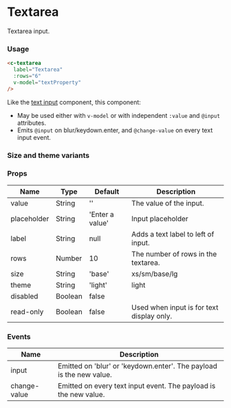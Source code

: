 # Textarea

Textarea input.

### Usage

<component-container>
  <c-textarea label="Textarea" :rows="6" />
</component-container>

``` html
<c-textarea
  label="Textarea"
  :rows="6"
  v-model="textProperty"
/>
```

Like the [text input](/components/text-input.md) component, this component:
* May be used either with `v-model` or with independent `:value` and `@input` attributes.
* Emits `@input` on blur/keydown.enter, and `@change-value` on every text input event.

### Size and theme variants

<component-container>
  <c-textarea label="Size: xs" size="xs" :rows="3" />
  <c-textarea label="Size: sm" size="sm" :rows="3" />
  <c-textarea label="Size: base" size="base" :rows="3" />
  <c-textarea label="Size: lg" size="lg" :rows="3" />
</component-container>

<component-container theme="dark">
  <c-textarea label="Theme: dark" theme="dark" :rows="3" />
</component-container>

### Props

| Name        | Type    | Default         | Description                               |
| ----------- | --------| --------------- | ----------------------------------------- |
| value       | String  | ''              | The value of the input.                   |
| placeholder | String  | 'Enter a value' | Input placeholder                         |
| label       | String  | null            | Adds a text label to left of input.       |
| rows        | Number  | 10              | The number of rows in the textarea.       |
| size        | String  | 'base'              | xs/sm/base/lg                         |
| theme       | String  | 'light'             | light|dark                            |
| disabled    | Boolean | false           |                                           |
| read-only   | Boolean | false           | Used when input is for text display only. |


### Events

| Name       | Description                                                        |
| ---------- | ------------------------------------------------------------------ |
| input      | Emitted on 'blur' or 'keydown.enter'. The payload is the new value. |
| change-value | Emitted on every text input event. The payload is the new value.  |